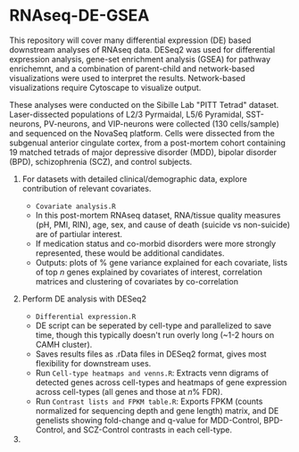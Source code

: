 # RNAseq-DE-GSEA
This repository will cover many differential expression (DE) based downstream analyses of RNAseq data. DESeq2 was used for differential expression analysis, gene-set enrichment analysis (GSEA) for pathway enrichemnt, and a combination of parent-child and network-based visualizations were used to interpret the results. Network-based visualizations require Cytoscape to visualize output.

These analyses were conducted on the Sibille Lab "PITT Tetrad" dataset. Laser-dissected populations of L2/3 Pyrmaidal, L5/6 Pyramidal, SST-neurons, PV-neurons, and VIP-neurons were collected (130 cells/sample) and sequenced on the NovaSeq platform. Cells were dissected from the subgenual anterior cingulate cortex, from a post-mortem cohort containing 19 matched tetrads of major depressive disorder (MDD), bipolar disorder (BPD), schizophrenia (SCZ), and control subjects.

1. For datasets with detailed clinical/demographic data, explore contribution of relevant covariates.
   * `Covariate analysis.R`
   * In this post-mortem RNAseq dataset, RNA/tissue quality measures (pH, PMI, RIN), age, sex, and cause of death (suicide vs non-suicide) are of partiular interest.
   * If medication status and co-morbid disorders were more strongly represented, these would be additional candidates.
   * Outputs: plots of % gene variance explained for each covariate, lists of top *n* genes explained by covariates of interest, correlation matrices and clustering of covariates by co-correlation

2. Perform DE analysis with DESeq2
   * `Differential expression.R`
   * DE script can be seperated by cell-type and parallelized to save time, though this typically doesn't run overly long (~1-2 hours on CAMH cluster).
   * Saves results files as .rData files in DESeq2 format, gives most flexibility for downstream uses.
   * Run `Cell-type heatmaps and venns.R`: Extracts venn digrams of detected genes across cell-types and heatmaps of gene expression across cell-types (all genes and those at *n*% FDR).
   * Run `Contrast lists and FPKM table.R`: Exports FPKM (counts normalized for sequencing depth and gene length) matrix, and DE genelists showing fold-change and q-value for MDD-Control, BPD-Control, and SCZ-Control contrasts in each cell-type.

3. 
